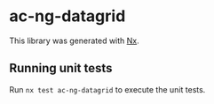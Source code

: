 # ac-ng-datagrid

This library was generated with [Nx](https://nx.dev).

## Running unit tests

Run `nx test ac-ng-datagrid` to execute the unit tests.
